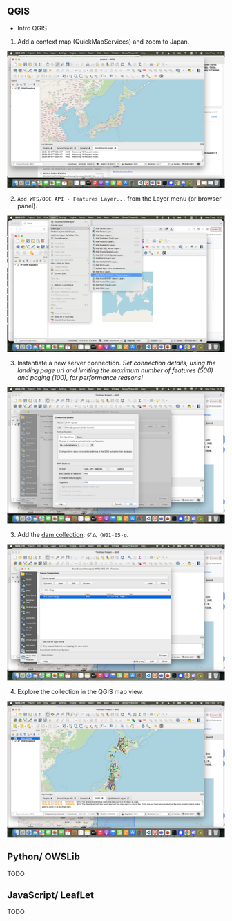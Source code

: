 ## QGIS

* Intro QGIS

1. Add a context map (QuickMapServices) and zoom to Japan.

![Zoom to Japan](img/0_zoomjapan.png)

2. `Add WFS/OGC API - Features Layer...` from the Layer menu (or browser panel).

![Add WFS layer](img/1_addlayer.png)

3. Instantiate a new server connection. *Set connection details, using the landing page url and limiting the maximum number of features (500) and paging (100), for performance reasons!*

![Connect to server](img/2_serverconnection.png)

3. Add the [dam collection](https://pygeoapi.glodal-inc.net/collections/W01): `ダム（W01-05-g`.

![Add collection](img/3_addcollection.png)

4. Explore the collection in the QGIS map view.

![View Layer](img/5_stylelayer.png)

## Python/ OWSLib

TODO

## JavaScript/ LeafLet

TODO
